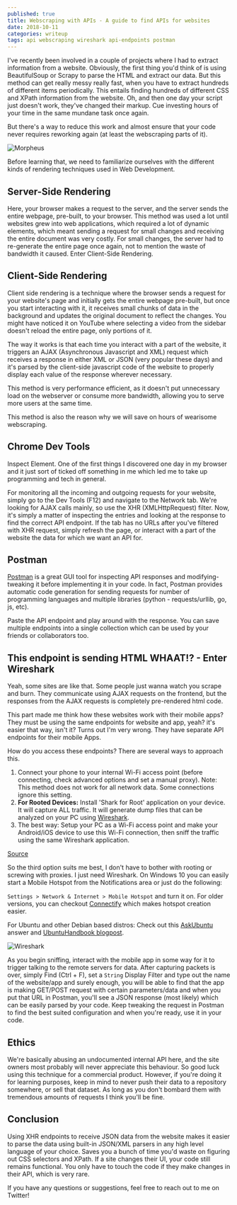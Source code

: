 ```yaml
---
published: true
title: Webscraping with APIs - A guide to find APIs for websites
date: 2018-10-11
categories: writeup
tags: api webscraping wireshark api-endpoints postman
---
```


I've recently been involved in a couple of projects where I had to extract information from a website. Obviously, the first thing
you'd think of is using BeautifulSoup or Scrapy to parse the HTML and extract our data. But this method can get really messy
really fast, when you have to extract hundreds of different items periodically. This entails finding hundreds of different CSS and XPath information from the website. Oh, and then one day your script just doesn't work, they've changed their markup. Cue investing hours of your time in the same mundane task once again.

But there's a way to reduce this work and almost ensure that your code never requires reworking again (at least the webscraping
parts of it).

![Morpheus](../../assets/images/api-endpoint-extraction-morpheus.jpg "Morpheus")

Before learning that, we need to familiarize ourselves with the different kinds of rendering techniques used in Web Development. 

## Server-Side Rendering
Here, your browser makes a request to the server, and the server sends the entire webpage, pre-built, to your browser. This
method was used a lot until websites grew into web applications, which required a lot of dynamic elements, which meant sending
a request for small changes and receiving the entire document was very costly. For small changes, the server had to re-generate the entire page once again, not to mention the waste of bandwidth it caused.
Enter Client-Side Rendering.

## Client-Side Rendering
Client side rendering is a technique where the browser sends a request for your website's page and initially gets the entire webpage pre-built, but once you start interacting with it, it receives small chunks of data in the background and updates the original document to reflect the changes. You might have noticed it on YouTube where selecting a video from the sidebar doesn't reload the entire page, only portions of it.

The way it works is that each time you interact with a part of the website, it triggers an AJAX (Asynchronous Javascript and XML) request which receives a response in either XML or JSON (very popular these days) and it's parsed by the client-side javascript code of the website to properly display each value of the response wherever necessary.

This method is very performance efficient, as it doesn't put unnecessary load on the webserver or consume more bandwidth, allowing you to serve more users at the same time.

This method is also the reason why we will save on hours of wearisome webscraping.

## Chrome Dev Tools

Inspect Element. One of the first things I discovered one day in my browser and it just sort of ticked off something in me which led me to take up programming and tech in general.

For monitoring all the incoming and outgoing requests for your website, simply go to the Dev Tools (F12) and navigate to the Network tab. We're looking for AJAX calls mainly, so use the XHR (XMLHttpRequest) filter. Now, it's simply a matter of inspecting the entries and looking at the response to find the correct API endpoint. If the tab has no URLs after you've filtered with XHR request, simply refresh the page, or interact with a part of the website the data for which we want an API for.

## Postman
[Postman](https://www.getpostman.com/apps) is a great GUI tool for inspecting API responses and modifying-tweaking it before implementing it in your code. In fact, Postman provides automatic code generation for sending requests for number of programming languages and multiple libraries (python - requests/urllib, go, js, etc).

Paste the API endpoint and play around with the response. You can save multiple endpoints into a single collection which can be used by your friends or collaborators too.

## This endpoint is sending HTML WHAAT!? - Enter Wireshark
Yeah, some sites are like that. Some people just wanna watch you scrape and burn. They communicate using AJAX requests on the frontend, but the responses from the AJAX requests is completely pre-rendered html code.

This part made me think how these websites work with their mobile apps? They must be using the same endpoints for website and app, yeah? it's easier that way, isn't it? Turns out I'm very wrong. They have separate API endpoints for their mobile Apps. 

How do you access these endpoints? There are several ways to approach this.

1. Connect your phone to your internal Wi-Fi access point (before connecting, check advanced options and set a manual proxy).
    Note: This method does not work for all network data. Some connections ignore this setting.
2. **For Rooted Devices:** Install 'Shark for Root' application on your device. It will capture ALL traffic. It will generate dump files that can be analyzed on your PC using [Wireshark](https://www.wireshark.org/#download).
3. The best way: Setup your PC as a Wi-Fi access point and make your Android/iOS device to use this Wi-Fi connection, then sniff the traffic using the same Wireshark application.

[Source](https://stackoverflow.com/a/21757608)

So the third option suits me best, I don't have to bother with rooting or screwing with proxies. I just need Wireshark. On Windows 10 you can easily start a Mobile Hotspot from the Notifications area or just do the following:

`Settings > Network & Internet > Mobile Hotspot` and turn it on.
For older versions, you can checkout [Connectify](http://www.connectify.me/) which makes hotspot creation easier.

For Ubuntu and other Debian based distros:
Check out this [AskUbuntu](https://askubuntu.com/a/609199) answer and [UbuntuHandbook blogpost](http://ubuntuhandbook.org/index.php/2014/09/3-ways-create-wifi-hotspot-ubuntu/).


![Wireshark](../../assets/images/api-endpoint-extraction-wireshark.png "Wireshark")


As you begin sniffing, interact with the mobile app in some way for it to trigger talking to the remote servers for data. After capturing packets is over, simply Find (Ctrl + F), set a `String` Display Filter and type out the name of the website/app and surely enough, you will be able to find that the app is making GET/POST request with certain parameters/data and when you put that URL in Postman, you'll see a JSON response (most likely) which can be easily parsed by your code. Keep tweaking the request in Postman to find the best suited configuration and when you're ready, use it in your code.


## Ethics
We're basically abusing an undocumented internal API here, and the site owners most probably will never appreciate this behaviour. So good luck using this technique for a commercial product. However, if you're doing it for learning purposes, keep in mind to never push their data to a repository somewhere, or sell that dataset. As long as you don't bombard them with tremendous amounts of requests I think you'll be fine.

## Conclusion
Using XHR endpoints to receive JSON data from the website makes it easier to parse the data using built-in JSON/XML parsers in any high level language of your choice. Saves you a bunch of time you'd waste on figuring out CSS selectors and XPath. If a site changes their UI, your code still remains functional. You only have to touch the code if they make changes in their API, which is very rare.

If you have any questions or suggestions, feel free to reach out to me on Twitter!